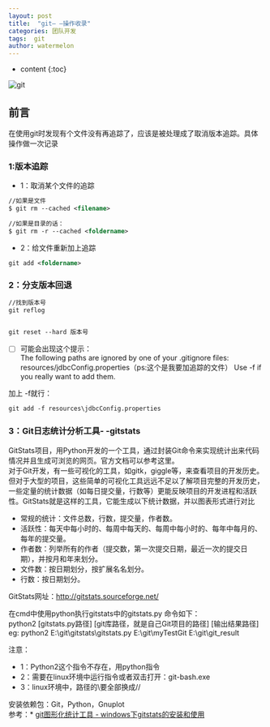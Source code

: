 ```yaml
---
layout: post
title:  "git— —操作收录"
categories: 团队开发
tags:  git 
author: watermelon
---
```

* content
{:toc}

![git](https://wx3.sinaimg.cn/mw1024/005xB1vLly1fyituez1nfj30k00b874x.jpg)
## 前言
在使用git时发现有个文件没有再追踪了，应该是被处理成了取消版本追踪。具体操作做一次记录



### 1:版本追踪

* 1：取消某个文件的追踪
```xml
//如果是文件 
$ git rm --cached <filename>
  
//如果是目录的话：
$ git rm -r --cached <foldername>
```

* 2：给文件重新加上追踪
```xml
git add <foldername>
```

### 2：分支版本回退
```xml
//找到版本号
git reflog 

  
git reset --hard 版本号
```

- [ ] 可能会出现这个提示：  
The following paths are ignored by one of your .gitignore files:
resources/jdbcConfig.properties（ps:这个是我要加追踪的文件）
Use -f if you really want to add them.

加上 -f就行：
```xml
git add -f resources\jdbcConfig.properties
```

### 3：Git日志统计分析工具- -gitstats
GitStats项目，用Python开发的一个工具，通过封装Git命令来实现统计出来代码情况并且生成可浏览的网页。官方文档可以参考这里。  
对于Git开发，有一些可视化的工具，如gitk，giggle等，来查看项目的开发历史。但对于大型的项目，这些简单的可视化工具远远不足以了解项目完整的开发历史，一些定量的统计数据（如每日提交量，行数等）更能反映项目的开发进程和活跃性。GitStats就是这样的工具，它能生成以下统计数据，并以图表形式进行对比

* 常规的统计：文件总数，行数，提交量，作者数。
* 活跃性：每天中每小时的、每周中每天的、每周中每小时的、每年中每月的、每年的提交量。
* 作者数：列举所有的作者（提交数，第一次提交日期，最近一次的提交日期），并按月和年来划分。
* 文件数：按日期划分，按扩展名名划分。
* 行数：按日期划分。  

GitStats网址：http://gitstats.sourceforge.net/

在cmd中使用python执行gitstats中的gitstats.py
命令如下：  
python2 [gitstats.py路径] [git库路径，就是自己Git项目的路径] [输出结果路径]
eg:
python2 E:\git\gitstats\gitstats.py E:\git\myTestGit E:\git\git_result

注意：
* 1：Python2这个指令不存在，用python指令
* 2：需要在linux环境中运行指令或者双击打开：git-bash.exe
* 3：linux环境中，路径的\要全部换成//

安装依赖包：Git，Python，Gnuplot  
参考：* [git图形化统计工具 - windows下gitstats的安装和使用](https://blog.csdn.net/fengyuansu656/article/details/72771178)  